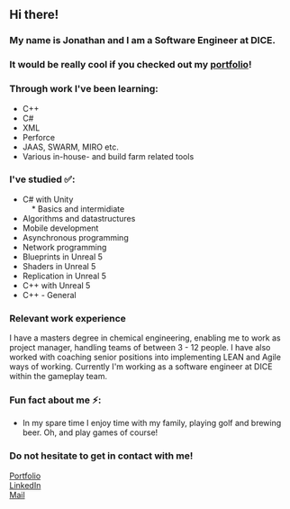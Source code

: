 ## Hi there!

### My name is Jonathan and I am a Software Engineer at DICE.
### It would be really cool if you checked out my [portfolio](https://jonathanjonsson.github.io)!

### Through work I've been learning:
* C++
* C#
* XML
* Perforce
* JAAS, SWARM, MIRO etc.
* Various in-house- and build farm related tools
  
### I've studied ✅:
* C# with Unity  
&nbsp;&nbsp;&nbsp;&nbsp;* Basics and intermidiate
* Algorithms and datastructures
* Mobile development
* Asynchronous programming
* Network programming
* Blueprints in Unreal 5
* Shaders in Unreal 5
* Replication in Unreal 5
* C++ with Unreal 5
* C++ - General

 
### Relevant work experience
I have a masters degree in chemical engineering, enabling me to work as project manager, handling teams of between 3 - 12 people. I have also worked with coaching senior positions into implementing LEAN and Agile ways of working.
Currently I'm working as a software engineer at DICE within the gameplay team.

### Fun fact about me ⚡:
* In my spare time I enjoy time with my family, playing golf and brewing beer. Oh, and play games of course!

### Do not hesitate to get in contact with me!
[Portfolio](https://jonathanjonsson.github.io)  
[LinkedIn](https://www.linkedin.com/in/jonathan-jonsson-50346a44)  
[Mail](mailto:jonsson.h.jonathan@gmail.com)
<!--
**JonathanJonsson/JonathanJonsson** is a ✨ _special_ ✨ repository because its `README.md` (this file) appears on your GitHub profile.

Here are some ideas to get you started:

- 🔭 I’m currently working on ...
- 🌱 I’m currently learning ...
- 👯 I’m looking to collaborate on ...
- 🤔 I’m looking for help with ...
- 💬 Ask me about ...
- 📫 How to reach me: ...
- 😄 Pronouns: ...
- ⚡ Fun fact: ...
-->
